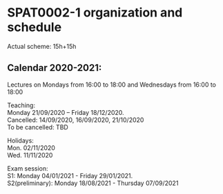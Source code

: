 # SPAT0002-1 organization and schedule  

Actual scheme: 15h+15h   

## Calendar 2020-2021:   

Lectures on Mondays from 16:00 to 18:00 
         and Wednesdays from 16:00 to 18:00 

Teaching:    
Monday 21/09/2020 – Friday 18/12/2020.    
Cancelled: 14/09/2020, 16/09/2020, 21/10/2020     
To be cancelled: TBD   

Holidays:   
Mon. 02/11/2020    
Wed. 11/11/2020    

Exam session:     
S1: Monday 04/01/2021 - Friday 29/01/2021.   
S2(preliminary): Monday 18/08/2021 - Thursday 07/09/2021     
